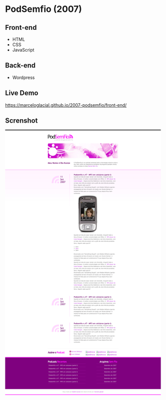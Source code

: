# PodSemfio (2007)

## Front-end 

* HTML
* CSS
* JavaScript

## Back-end

* Wordpress

## Live Demo

https://marceloglacial.github.io/2007-podsemfio/front-end/

## Screnshot

![screenshot](design/01-home.png)

